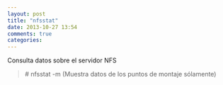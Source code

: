 ```yaml
---
layout: post
title: "nfsstat"
date: 2013-10-27 13:54
comments: true
categories: 
---
```

Consulta datos sobre el servidor NFS

>\# nfsstat -m (Muestra datos de los puntos de montaje sólamente)

